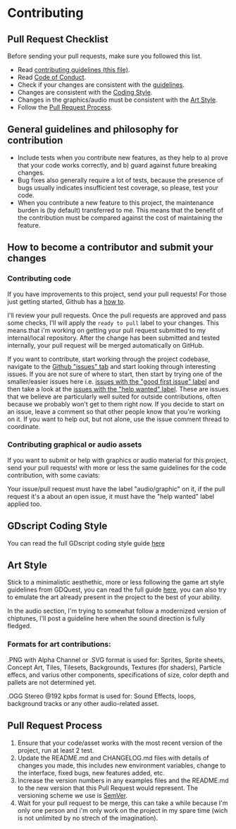 # Contributing

## Pull Request Checklist

Before sending your pull requests, make sure you followed this list.

- Read [contributing guidelines (this file)](CONTRIBUTING.md).
- Read [Code of Conduct](CODE_OF_CONDUCT.md).
- Check if your changes are consistent with the [guidelines](https://github.com/Rasmez/godot-classics/master/CONTRIBUTING.md#general-guidelines-and-philosophy-for-contribution).
- Changes are consistent with the [Coding Style](https://github.com/Rasmez/godot-classics/master/CONTRIBUTING.md#gdscritpt-coding-style).
- Changes in the graphics/audio must be consistent with the [Art Style](https://github.com/Rasmez/godot-classics/master/CONTRIBUTING.md#art-style).
- Follow the [Pull Request Process](https://github.com/Rasmez/godot-classics/master/CONTRIBUTING.md#pull-request-process).

## General guidelines and philosophy for contribution

*   Include tests when you contribute new features, as they help to a)
    prove that your code works correctly, and b) guard against future breaking
    changes.
*   Bug fixes also generally require a lot of tests, because the presence of bugs
    usually indicates insufficient test coverage, so please, test your code.
*   When you contribute a new feature to this project, the maintenance burden is
    (by default) transferred to me. This means that the benefit
    of the contribution must be compared against the cost of maintaining the
    feature.

## How to become a contributor and submit your changes

### Contributing code

If you have improvements to this project, send your pull requests! For those
just getting started, Github has a
[how to](https://help.github.com/articles/using-pull-requests/).

I'll review your pull requests. Once the pull requests are approved and pass 
some checks, I'll will apply the `ready to pull` label to your changes. 
This means that i'm working on getting your pull request submitted to my internal/local repository. 
After the change has been submitted and tested internally, your pull request will be merged
automatically on GitHub.

If you want to contribute, start working through the project codebase,
navigate to the
[Github "issues" tab](https://github.com/Rasmez/godot-classics/issues) and start
looking through interesting issues. If you are not sure of where to start, then
start by trying one of the smaller/easier issues here i.e.
[issues with the "good first issue" label](https://github.com/Rasmez/godot-classics/labels/good%20first%20issue)
and then take a look at the
[issues with the "help wanted" label](https://github.com/Rasmez/godot-classics/labels/help%20wanted).
These are issues that we believe are particularly well suited for outside
contributions, often because we probably won't get to them right now. If you
decide to start on an issue, leave a comment so that other people know that
you're working on it. If you want to help out, but not alone, use the issue
comment thread to coordinate.

### Contributing graphical or audio assets

If you want to submit or help with graphics or audio material for this project, send your pull requests! 
with more or less the same guidelines for the code contribution, with some caviats:
 
Your issue/pull request must have the label "audio/graphic" on it, if the pull request it's a about an open
issue, it must have the "help wanted" label applied too.

## GDscript Coding Style

You can read the full GDscript coding style guide [here](https://docs.godotengine.org/en/stable/getting_started/scripting/gdscript/gdscript_styleguide.html)

## Art Style

Stick to a minimalistic aesthethic, more or less following the game art style guidelines from GDQuest, you can read the full guide [here](https://www.gdquest.com/docs/guidelines/style-guides/game-art/), you can also try to emulate the art already present in the project to the best of your ability.

In the audio section, I'm trying to somewhat follow a modernized version of chiptunes, I'll post a guideline here when the sound direction is fully fledged.

### Formats for art contributions:

.PNG with Alpha Channel or .SVG format is used for: Sprites, Sprite sheets, Concept Art, Tiles, Tilesets, Backgrounds, Textures (for shaders), Particle effecs, and varius other components, specifications of size, color depth and pallets are not determined yet.

.OGG Stereo @192 kpbs format is used for: Sound Effects, loops, background tracks or any other audio-related asset.

## Pull Request Process

1. Ensure that your code/asset works with the most recent version of the project, run at least 2 test.
2. Update the README.md and CHANGELOG.md files with details of changes you made, this includes new environment 
   variables, change to the interface, fixed bugs, new features added, etc.
3. Increase the version numbers in any examples files and the README.md to the new version that this
   Pull Request would represent. The versioning scheme we use is [SemVer](http://semver.org/).
4. Wait for your pull request to be merge, this can take a while because I'm only one person and i'm only work on the project in my spare time (wich is not unlimited by no strech of the imagination).
